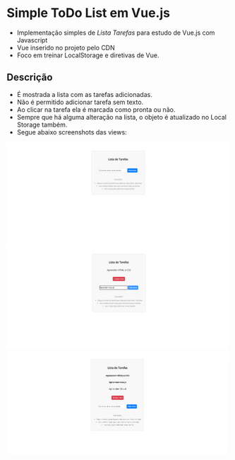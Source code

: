 # Simple ToDo List em Vue.js

- Implementação simples de *Lista Tarefas* para estudo de Vue.js com Javascript
- Vue inserido no projeto pelo CDN
- Foco em treinar LocalStorage e diretivas de Vue.

## Descrição

- É mostrada a lista com as tarefas adicionadas.
- Não é permitido adicionar tarefa sem texto.
- Ao clicar na tarefa ela é marcada como pronta ou não.
- Sempre que há alguma alteração na lista, o objeto é atualizado no Local Storage também.
- Segue abaixo screenshots das views:

<img src="./samples/sample01.png">
<br>
<img src="./samples/sample02.png">
<br>
<img src="./samples/sample03.png">

